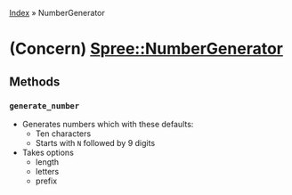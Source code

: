 [Index](../_index.md) » NumberGenerator

# (Concern) [Spree::NumberGenerator](http://m.gymplayer.com/concerns/spree/number_generator.rb)

## Methods
### `generate_number`
* Generates numbers which with these defaults:
    * Ten characters
    * Starts with `N` followed by 9 digits
* Takes options
    * length
    * letters
    * prefix
